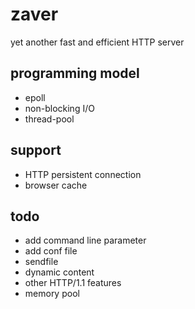zaver
=====

yet another fast and efficient HTTP server

## programming model

* epoll
* non-blocking I/O
* thread-pool

## support

* HTTP persistent connection
* browser cache

## todo

* add command line parameter 
* add conf file
* sendfile
* dynamic content
* other HTTP/1.1 features
* memory pool
